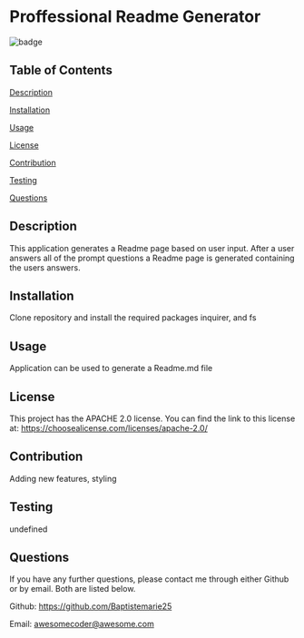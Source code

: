 # Proffessional Readme Generator
  ![badge](https://img.shields.io/static/v1?label=license&message=APACHE-2.0&color=green)

  ## Table of Contents

  [Description](#description)

  [Installation](#installation)

  [Usage](#usage)

  [License](#license)

  [Contribution](#contribution)

  [Testing](#testing)

  [Questions](#questions)

  ## Description

  This application generates a Readme page based on user input. After a user answers all of the prompt questions a Readme page is generated containing the users answers.

  ## Installation

  Clone repository and install the required packages inquirer, and fs

  ## Usage

  Application can be used to generate a Readme.md file

  
  ## License
    
  This project has the APACHE 2.0 license. 
  You can find the link to this license at: https://choosealicense.com/licenses/apache-2.0/
  

  ## Contribution

  Adding new features, styling 

  ## Testing

  undefined

  ## Questions

  If you have any further questions, please contact me through either Github or by email.
  Both are listed below. 

  Github: https://github.com/Baptistemarie25

  Email: awesomecoder@awesome.com
